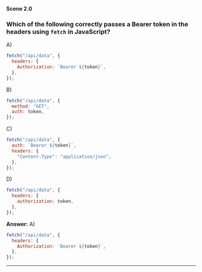 **Scene 2.0**

### **Which of the following correctly passes a Bearer token in the headers using `fetch` in JavaScript?**

A)

```javascript
fetch("/api/data", {
  headers: {
    Authorization: `Bearer ${token}`,
  },
});
```

B)

```javascript
fetch("/api/data", {
  method: "GET",
  auth: token,
});
```

C)

```javascript
fetch("/api/data", {
  auth: `Bearer ${token}`,
  headers: {
    "Content-Type": "application/json",
  },
});
```

D)

```javascript
fetch("/api/data", {
  headers: {
    authorization: token,
  },
});
```

**Answer:** A)

```javascript
fetch("/api/data", {
  headers: {
    Authorization: `Bearer ${token}`,
  },
});
```

---
